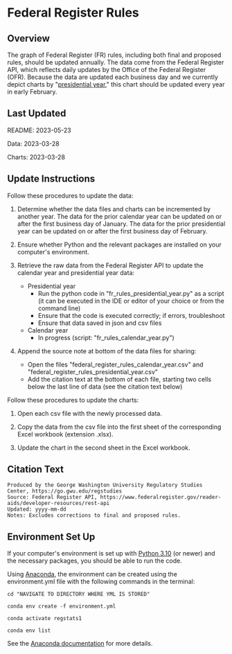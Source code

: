 <!-- title: README -->

# Federal Register Rules

## Overview

The graph of Federal Register (FR) rules, including both final and proposed rules, should be updated annually. The data come from the Federal Register API, which reflects daily updates by the Office of the Federal Register (OFR). Because the data are updated each business day and we currently depict charts by "[presidential year](https://regulatorystudies.columbian.gwu.edu/reg-stats)," this chart should be updated every year in early February.

## Last Updated

README: 2023-05-23

Data: 2023-03-28

Charts: 2023-03-28

## Update Instructions

Follow these procedures to update the data:

1. Determine whether the data files and charts can be incremented by another year. The data for the prior calendar year can be updated on or after the first business day of January. The data for the prior presidential year can be updated on or after the first business day of February.

2. Ensure whether Python and the relevant packages are installed on your computer's environment.

3. Retrieve the raw data from the Federal Register API to update the calendar year and presidential year data:
    - Presidential year
      - Run the python code in "fr_rules_presidential_year.py" as a script (it can be executed in the IDE or editor of your choice or from the command line)
      - Ensure that the code is executed correctly; if errors, troubleshoot
      - Ensure that data saved in json and csv files
    - Calendar year
      - In progress (script: "fr_rules_calendar_year.py")

4. Append the source note at bottom of the data files for sharing:
    - Open the files "federal_register_rules_calendar_year.csv" and "federal_register_rules_presidential_year.csv"
    - Add the citation text at the bottom of each file, starting two cells below the last line of data (see the citation text below)

Follow these procedures to update the charts:

1. Open each csv file with the newly processed data.

2. Copy the data from the csv file into the first sheet of the corresponding Excel workbook (extension .xlsx).

3. Update the chart in the second sheet in the Excel workbook.

## Citation Text

```{comment}
Produced by the George Washington University Regulatory Studies Center, https://go.gwu.edu/regstudies  
Source: Federal Register API, https://www.federalregister.gov/reader-aids/developer-resources/rest-api  
Updated: yyyy-mm-dd  
Notes: Excludes corrections to final and proposed rules.  
```

## Environment Set Up

If your computer's environment is set up with [Python 3.10](https://www.python.org/downloads/) (or newer) and the necessary packages, you should be able to run the code.

Using [Anaconda](https://www.anaconda.com/products/distribution), the environment can be created using the environment.yml file with the following commands in the terminal:

```{bash}
cd "NAVIGATE TO DIRECTORY WHERE YML IS STORED"

conda env create -f environment.yml

conda activate regstats1

conda env list
```

See the [Anaconda documentation](https://docs.conda.io/projects/conda/en/latest/user-guide/tasks/manage-environments.html) for more details.
